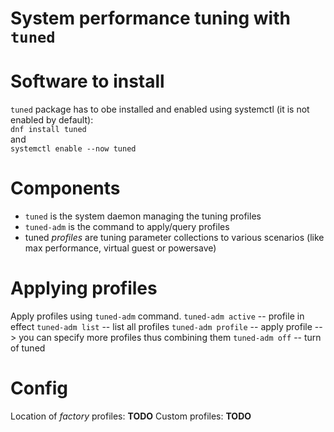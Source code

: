 # System performance tuning with `tuned`

# Software to install
`tuned` package has to obe installed and enabled using systemctl (it is not enabled by default):  
`dnf install tuned`  
and  
`systemctl enable --now tuned`  

# Components
- `tuned` is the system daemon managing the tuning profiles
- `tuned-adm` is the command to apply/query profiles
- tuned *profiles* are tuning parameter collections to various scenarios (like max performance, virtual guest or powersave)

# Applying profiles
Apply profiles using `tuned-adm` command.
`tuned-adm active`  -- profile in effect
`tuned-adm list`    -- list all profiles
`tuned-adm profile` -- apply profile -->  you can specify more profiles thus combining them
`tuned-adm off` -- turn of tuned

# Config
Location of *factory* profiles: **TODO**
Custom profiles: **TODO**
